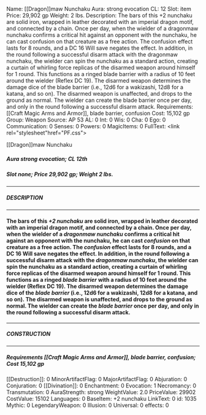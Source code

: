 Name: [[Dragon]]maw Nunchaku
Aura: strong evocation
CL: 12
Slot: item
Price: 29,902 gp
Weight: 2 lbs.
Description: The bars of this +2 nunchaku are solid iron, wrapped in leather decorated with an imperial dragon motif, and connected by a chain. Once per day, when the wielder of a dragonmaw nunchaku confirms a critical hit against an opponent with the nunchaku, he can cast confusion on that creature as a free action. The confusion effect lasts for 8 rounds, and a DC 16 Will save negates the effect. In addition, in the round following a successful disarm attack with the dragonmaw nunchaku, the wielder can spin the nunchaku as a standard action, creating a curtain of whirling force replicas of the disarmed weapon around himself for 1 round. This functions as a ringed blade barrier with a radius of 10 feet around the wielder (Reflex DC 19). The disarmed weapon determines the damage dice of the blade barrier (i.e., 12d6 for a wakizashi, 12d8 for a katana, and so on). The disarmed weapon is unaffected, and drops to the ground as normal. The wielder can create the blade barrier once per day, and only in the round following a successful disarm attack.
Requirements: [[Craft Magic Arms and Armor]], blade barrier, confusion
Cost: 15,102 gp
Group: Weapon
Source: AP 53
AL: 0
Int: 0
Wis: 0
Cha: 0
Ego: 0
Communication: 0
Senses: 0
Powers: 0
MagicItems: 0
FullText: <link rel="stylesheet"href="PF.css"><div class="heading"><p class="alignleft">[[Dragon]]maw Nunchaku</p><div style="clear: both;"></div></div><div><h5><b>Aura </b>strong evocation; <b>CL </b>12th</h5><h5><b>Slot </b>none; <b>Price </b>29,902 gp; <b>Weight </b>2 lbs.</h5></div><hr/><div><h5><b>DESCRIPTION</b></h5></div><hr/><div><h4><p>The bars of this <i>+2 nunchaku</i> are solid iron, wrapped in leather decorated with an imperial dragon motif, and connected by a chain. Once per day, when the wielder of a <i>dragonmaw nunchaku</i> confirms a critical hit against an opponent with the nunchaku, he can cast <i>confusion</i> on that creature as a free action. The <i>confusion</i> effect lasts for 8 rounds, and a DC 16 Will save negates the effect. In addition, in the round following a successful disarm attack with the <i>dragonmaw nunchaku</i>, the wielder can spin the nunchaku as a standard action, creating a curtain of whirling force replicas of the disarmed weapon around himself for 1 round. This functions as a ringed <i>blade barrier</i> with a radius of 10 feet around the wielder (Reflex DC 19). The disarmed weapon determines the damage dice of the <i>blade barrier</i> (i.e., 12d6 for a wakizashi, 12d8 for a katana, and so on). The disarmed weapon is unaffected, and drops to the ground as normal. The wielder can create the <i>blade barrier</i> once per day, and only in the round following a successful disarm attack.</p></h4></div><hr/><div><h5><b>CONSTRUCTION</b></h5></div><hr/><div><h5><b>Requirements </b>[[Craft Magic Arms and Armor]], <i>blade barrier</i>, <i>confusion</i>; <b>Cost </b>15,102 gp</h5></div>
[[Destruction]]: 0
MinorArtifactFlag: 0
MajorArtifactFlag: 0
Abjuration: 0
Conjuration: 0
[[Divination]]: 0
Enchantment: 0
Evocation: 1
Necromancy: 0
Transmutation: 0
AuraStrength: strong
WeightValue: 2.0
PriceValue: 29902
CostValue: 15102
Languages: 0
BaseItem: +2 nunchaku
LinkText: 0
id: 1035
Mythic: 0
LegendaryWeapon: 0
Illusion: 0
Universal: 0
effects: 0
